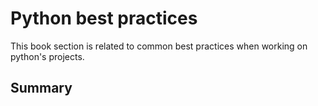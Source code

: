 # Python best practices

This book section is related to common best practices when working on python's projects.

## Summary

```{tableofcontents}
```
